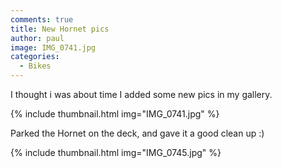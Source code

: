 ```yaml
---
comments: true
title: New Hornet pics
author: paul
image: IMG_0741.jpg
categories:
  - Bikes
---
```

I thought i was about time I added some new pics in my gallery.

{% include thumbnail.html img="IMG_0741.jpg" %}

Parked the Hornet on the deck, and gave it a good clean up :)

{% include thumbnail.html img="IMG_0745.jpg" %}